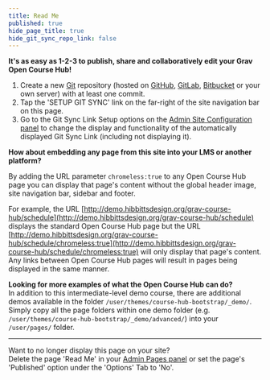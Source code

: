 ```yaml
---
title: Read Me
published: true
hide_page_title: true
hide_git_sync_repo_link: false
---
```


**It's as easy as 1-2-3 to publish, share and collaboratively edit your Grav Open Course Hub!**

1. Create a new [Git](https://git-scm.com/) repository (hosted on [GitHub](https://github.com/), [GitLab](https://about.gitlab.com/), [Bitbucket](https://bitbucket.org/) or your own server) with at least one commit.
2. Tap the 'SETUP GIT SYNC' link on the far-right of the site navigation bar on this page.
3. Go to the Git Sync Link Setup options on the [Admin Site Configuration panel](../../admin/config/site) to change the display and functionality of the automatically displayed Git Sync Link (including not displaying it).

**How about embedding any page from this site into your LMS or another platform?**  

By adding the URL parameter `chromeless:true` to any Open Course Hub page you can display that page's content without the global header image, site navigation bar, sidebar and footer.  

For example, the URL [http://demo.hibbittsdesign.org/grav-course-hub/schedule](http://demo.hibbittsdesign.org/grav-course-hub/schedule) displays the standard Open Course Hub page but the URL [http://demo.hibbittsdesign.org/grav-course-hub/schedule/chromeless:true](http://demo.hibbittsdesign.org/grav-course-hub/schedule/chromeless:true) will only display that page's content. Any links between Open Course Hub pages will result in pages being displayed in the same manner.

**Looking for more examples of what the Open Course Hub can do?**  
In addition to this intermediate-level demo course, there are additional demos available in the folder `/user/themes/course-hub-bootstrap/_demo/`. Simply copy all the page folders within one demo folder (e.g. `/user/themes/course-hub-bootstrap/_demo/advanced/`) into your `/user/pages/` folder.

<hr>

Want to no longer display this page on your site?  
Delete the page 'Read Me' in your [Admin Pages panel](../../admin/pages) or set the page's 'Published' option under the 'Options' Tab to 'No'.

